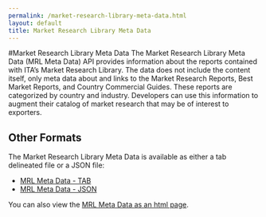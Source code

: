 ```yaml
---
permalink: /market-research-library-meta-data.html
layout: default
title: Market Research Library Meta Data
---
```


#Market Research Library Meta Data
The Market Research Library Meta Data (MRL Meta Data) API provides information about the reports contained with ITA’s Market Research Library.  The data does not include the content itself, only meta data about and links to the Market Research Reports, Best Market Reports, and Country Commercial Guides.  These reports are categorized by country and industry.  Developers can use this information to augment their catalog of market research that may be of interest to exporters.

## Other Formats

The Market Research Library Meta Data is available as either a tab delineated file or a JSON file:
* [MRL Meta Data - TAB](/data/marketResearchLibrary.tab)
* [MRL Meta Data - JSON](/data/marketResearchLibrary.json)

You can also view the [MRL Meta Data as an html page](/data/marketResearchLibrary.html).
